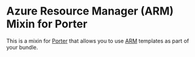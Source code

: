 # Azure Resource Manager (ARM) Mixin for Porter

This is a mixin for [Porter](https://github.com/deislabs/porter) that allows you to use [ARM](https://docs.microsoft.com/en-us/azure/azure-resource-manager/template-deployment-overview) templates as part of your bundle.

